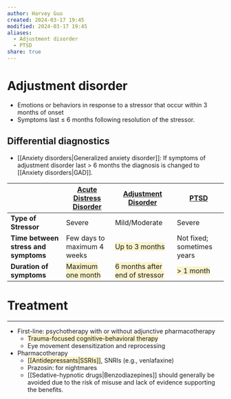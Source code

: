 ```yaml
---
author: Harvey Guo
created: 2024-03-17 19:45
modified: 2024-03-17 19:45
aliases:
  - Adjustment disorder
  - PTSD
share: true
---
```

# Adjustment disorder
- Emotions or behaviors in response to a stressor that occur within 3 months of onset
- Symptoms last ≤ 6 months following resolution of the stressor.
## Differential diagnostics
- [[Anxiety disorders|Generalized anxiety disorder]]: If symptoms of adjustment disorder last > 6 months the diagnosis is changed to [[Anxiety disorders|GAD]].

|                                      | <u>Acute Distress Disorder</u>                                           | <u>Adjustment Disorder</u>                                                            | <u>PTSD</u>                                                      |
| ------------------------------------ | ------------------------------------------------------------------------ | ------------------------------------------------------------------------------------- | ---------------------------------------------------------------- |
| **Type of Stressor**                 | Severe                                                                   | Mild/Moderate                                                                         | Severe                                                           |
| **Time between stress and symptoms** | Few days to maximum 4 weeks                                              | <span style="background:rgba(240, 200, 0, 0.2)">Up to 3 months</span>                 | Not fixed; sometimes years                                       |
| **Duration of symptoms**             | <span style="background:rgba(240, 200, 0, 0.2)">Maximum one month</span> | <span style="background:rgba(240, 200, 0, 0.2)">6 months after end of stressor</span> | <span style="background:rgba(240, 200, 0, 0.2)">> 1 month</span> |

# Treatment
---
- First-line: psychotherapy with or without adjunctive pharmacotherapy
	- <span style="background:rgba(240, 200, 0, 0.2)">Trauma-focused cognitive-behavioral therapy</span>
	- Eye movement desensitization and reprocessing
- Pharmacotherapy
	- <span style="background:rgba(240, 200, 0, 0.2)">[[Antidepressants|SSRIs]]</span>, SNRIs (e.g., venlafaxine)
	- Prazosin: for nightmares
	- [[Sedative-hypnotic drugs|Benzodiazepines]] should generally be avoided due to the risk of misuse and lack of evidence supporting the benefits.